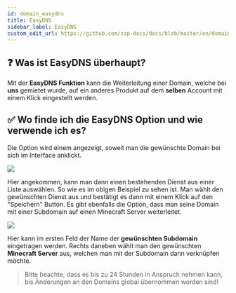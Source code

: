 ```yaml
---
id: domain_easydns
title: EasyDNS
sidebar_label: EasyDNS
custom_edit_url: https://github.com/zap-docs/docs/blob/master/en/domain_easydns.md
---
```


## ❓ Was ist EasyDNS überhaupt?

Mit der **EasyDNS Funktion** kann  die Weiterleitung einer Domain, welche bei **uns** gemietet wurde, auf ein anderes Produkt auf dem **selben** Account mit einem Klick eingestellt werden.

## ✅ Wo finde ich die EasyDNS Option und wie verwende ich es?

Die Option wird einem angezeigt, soweit man die gewünschte Domain bei sich im Interface anklickt.

![](https://i.imgur.com/p8p7Wqk.png)

Hier angekommen, kann man dann einen bestehenden Dienst aus einer Liste auswählen.
So wie es im obigen Beispiel zu sehen ist.
Man wählt den gewünschten Dienst aus und bestätigt es dann mit einem Klick auf den "Speichern" Button.
Es gibt ebenfalls die Option, dass man seine Domain mit einer Subdomain auf einen Minecraft Server weiterleitet.

![](https://i.imgur.com/cwuZN3W.png)

Hier kann im ersten Feld der Name der **gewünschten Subdomain** eingetragen werden.
Rechts daneben wählt man den gewünschten **Minecraft Server** aus, welchen man mit der Subdomain dann verknüpfen möchte.

> Bitte beachte, dass es bis zu 24 Stunden in Anspruch nehmen kann, bis Änderungen an den Domains global übernommen worden sind!

